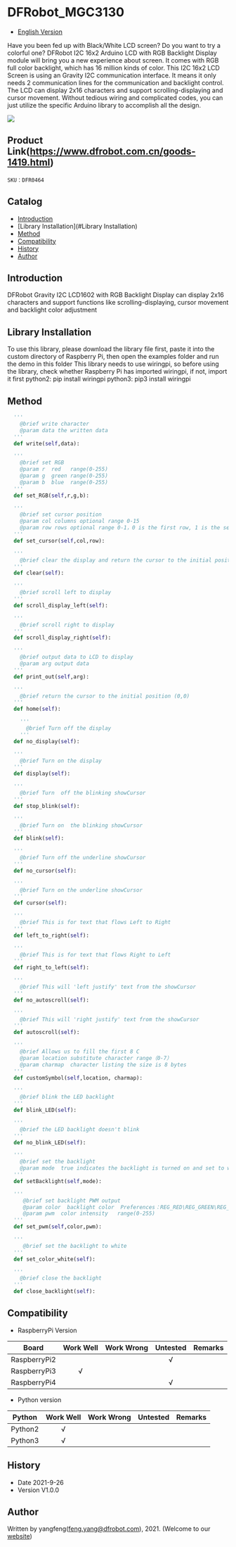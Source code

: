 # DFRobot_MGC3130
- [English Version](./README.md)

Have you been fed up with Black/White LCD screen? Do you want to try a colorful one? DFRobot I2C 16x2 Arduino LCD with RGB Backlight Display module will bring you a new experience about screen. It comes with RGB full color backlight, which has 16 million kinds of color. This I2C 16x2 LCD Screen is using an Gravity I2C communication interface. It means it only needs 2 communication lines for the communication and backlight control. The LCD can display 2x16 characters and support scrolling-displaying and cursor movement. Without tedious wiring and complicated codes, you can just utilize the specific Arduino library to accomplish all the design.



![](../../resources/images/DFR0464.jpg)


## Product Link(https://www.dfrobot.com.cn/goods-1419.html)

    SKU：DFR0464

## Catalog

* [Introduction](#Introduction)
* [Library Installation](#Library Installation)
* [Method](#Method)
* [Compatibility](#Compatibility)
* [History](#History)
* [Author](#Author)

## Introduction

DFRobot Gravity I2C LCD1602 with RGB Backlight Display can display 2x16 characters and support functions like scrolling-displaying, cursor movement and backlight color adjustment

## Library Installation

To use this library, please download the library file first, paste it into the custom directory of Raspberry Pi, then open the examples folder and run the demo in this folder
This library needs to use wiringpi, so before using the library, check whether Raspberry Pi has imported wiringpi, if not, import it first
python2: pip install wiringpi
python3: pip3 install wiringpi

## Method

```Python
  '''
    @brief write character
    @param data the written data
  '''
  def write(self,data):

  '''
    @brief set RGB
    @param r  red   range(0-255)
    @param g  green range(0-255)
    @param b  blue  range(0-255)
  '''
  def set_RGB(self,r,g,b):

  '''
    @brief set cursor position
    @param col columns optional range 0-15
    @param row rows optional range 0-1，0 is the first row, 1 is the second row
  '''
  def set_cursor(self,col,row):

  '''
    @brief clear the display and return the cursor to the initial position (position 0)
  '''
  def clear(self):

  '''
    @brief scroll left to display
  '''
  def scroll_display_left(self):

  '''
    @brief scroll right to display
  '''
  def scroll_display_right(self):

  '''
    @brief output data to LCD to display
    @param arg output data
  '''
  def print_out(self,arg):

  '''
    @brief return the cursor to the initial position (0,0)
  '''
  def home(self):

    '''
      @brief Turn off the display
    '''
  def no_display(self):

  '''
    @brief Turn on the display
  '''
  def display(self):

  '''
    @brief Turn  off the blinking showCursor
  '''
  def stop_blink(self):

  '''
    @brief Turn on  the blinking showCursor
  '''
  def blink(self):

  '''
    @brief Turn off the underline showCursor 
  '''
  def no_cursor(self):

  '''
    @brief Turn on the underline showCursor 
  '''
  def cursor(self):

  '''
    @brief This is for text that flows Left to Right
  '''
  def left_to_right(self):

  '''
    @brief This is for text that flows Right to Left
  '''
  def right_to_left(self):

  '''
    @brief This will 'left justify' text from the showCursor
  '''
  def no_autoscroll(self):

  '''
    @brief This will 'right justify' text from the showCursor
  '''
  def autoscroll(self):

  '''
    @brief Allows us to fill the first 8 C
    @param location substitute character range（0-7）
    @param charmap  character listing the size is 8 bytes
  '''
  def customSymbol(self,location, charmap):

  '''
    @brief blink the LED backlight
  '''
  def blink_LED(self):

  '''
    @brief the LED backlight doesn't blink
  '''
  def no_blink_LED(self):

  '''
    @brief set the backlight
    @param mode  true indicates the backlight is turned on and set to white, false indicates the backlight is turned off
  '''
  def setBacklight(self,mode):

  '''
     @brief set backlight PWM output
     @param color  backlight color  Preferences：REG_RED\REG_GREEN\REG_BLUE
     @param pwm  color intensity   range(0-255)
  '''
  def set_pwm(self,color,pwm):

  '''
     @brief set the backlight to white
  '''
  def set_color_white(self):

  '''
    @brief close the backlight
  '''
  def close_backlight(self):
```

## Compatibility

* RaspberryPi Version

| Board        | Work Well | Work Wrong | Untested | Remarks |
| ------------ | :-------: | :--------: | :------: | ------- |
| RaspberryPi2 |           |            |    √     |         |
| RaspberryPi3 |     √     |            |          |         |
| RaspberryPi4 |           |            |    √     |         |

* Python version

| Python  | Work Well | Work Wrong | Untested | Remarks |
| ------- | :-------: | :--------: | :------: | ------- |
| Python2 |     √     |            |          |         |
| Python3 |     √     |            |          |         |


## History

- Date 2021-9-26
- Version V1.0.0


## Author

Written by yangfeng(feng.yang@dfrobot.com), 2021. (Welcome to our [website](https://www.dfrobot.com/))

